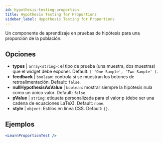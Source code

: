 ```yaml
---
id: hypothesis-testing-proportion
title: Hypothesis Testing for Proportions
sidebar_label: Hypothesis Testing for Proportions
---
```


Un componente de aprendizaje en pruebas de hipótesis para una proporción de la población.

## Opciones

* __types__ | `array<string>`: el tipo de prueba (una muestra, dos muestras) que el widget debe exponer. Default: `[
  'One-Sample',
  'Two-Sample'
]`.
* __feedback__ | `boolean`: controla si se muestran los botones de retroalimentación. Default: `false`.
* __nullHypothesisAsValue__ | `boolean`: mostrar siempre la hipótesis nula como un único valor. Default: `false`.
* __pValue__ | `string`: etiqueta personalizada para el valor p (debe ser una cadena de ecuaciones LaTeX). Default: `none`.
* __style__ | `object`: Estilos en línea CSS. Default: `{}`.


## Ejemplos

```jsx live
<LearnProportionTest />
```

